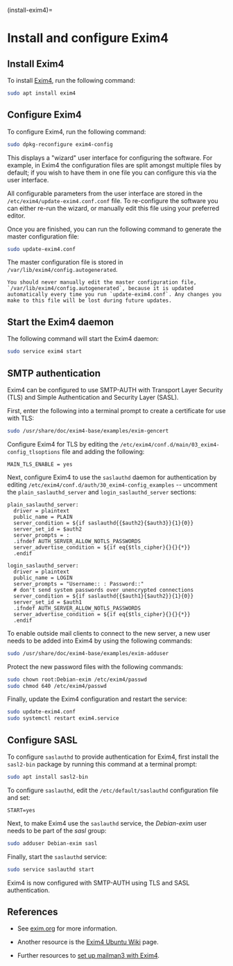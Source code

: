 (install-exim4)=
# Install and configure Exim4

## Install Exim4

To install [Exim4](https://www.exim.org/), run the following command:

```bash
sudo apt install exim4
```

## Configure Exim4

To configure Exim4, run the following command:

```bash
sudo dpkg-reconfigure exim4-config
```

This displays a "wizard" user interface for configuring the software. For example, in Exim4 the configuration files are split amongst multiple files by default; if you wish to have them in one file you can configure this via the user interface.

All configurable parameters from the user interface are stored in the `/etc/exim4/update-exim4.conf.conf` file. To re-configure the software you can either re-run the wizard, or manually edit this file using your preferred editor. 

Once you are finished, you can run the following command to generate the master configuration file:
```bash
sudo update-exim4.conf
```

The master configuration file is stored in `/var/lib/exim4/config.autogenerated`.

```{warning}
You should never manually edit the master configuration file, `/var/lib/exim4/config.autogenerated`, because it is updated automatically every time you run `update-exim4.conf`. Any changes you make to this file will be lost during future updates.
```

## Start the Exim4 daemon

The following command will start the Exim4 daemon:

```bash
sudo service exim4 start
```

## SMTP authentication

Exim4 can be configured to use SMTP-AUTH with Transport Layer Security (TLS) and Simple Authentication and Security Layer (SASL).

First, enter the following into a terminal prompt to create a certificate for use with TLS:

```bash
sudo /usr/share/doc/exim4-base/examples/exim-gencert
```

Configure Exim4 for TLS by editing the `/etc/exim4/conf.d/main/03_exim4-config_tlsoptions` file and adding the following:

```text
MAIN_TLS_ENABLE = yes
```

Next, configure Exim4 to use the `saslauthd` daemon for authentication by editing `/etc/exim4/conf.d/auth/30_exim4-config_examples` -- uncomment the `plain_saslauthd_server` and `login_saslauthd_server` sections:

```text 
plain_saslauthd_server:
  driver = plaintext
  public_name = PLAIN
  server_condition = ${if saslauthd{{$auth2}{$auth3}}{1}{0}}
  server_set_id = $auth2
  server_prompts = :
  .ifndef AUTH_SERVER_ALLOW_NOTLS_PASSWORDS
  server_advertise_condition = ${if eq{$tls_cipher}{}{}{*}}
  .endif

login_saslauthd_server:
  driver = plaintext
  public_name = LOGIN
  server_prompts = "Username:: : Password::"
  # don't send system passwords over unencrypted connections
  server_condition = ${if saslauthd{{$auth1}{$auth2}}{1}{0}}
  server_set_id = $auth1
  .ifndef AUTH_SERVER_ALLOW_NOTLS_PASSWORDS
  server_advertise_condition = ${if eq{$tls_cipher}{}{}{*}}
  .endif
```

To enable outside mail clients to connect to the new server, a new user needs to be added into Exim4 by using the following commands:

```bash
sudo /usr/share/doc/exim4-base/examples/exim-adduser
```

Protect the new password files with the following commands:

```bash
sudo chown root:Debian-exim /etc/exim4/passwd
sudo chmod 640 /etc/exim4/passwd
```

Finally, update the Exim4 configuration and restart the service:

```bash
sudo update-exim4.conf
sudo systemctl restart exim4.service
```

## Configure SASL

To configure `saslauthd` to provide authentication for Exim4, first install the `sasl2-bin` package by running this command at a terminal prompt:

```bash
sudo apt install sasl2-bin
```

To configure `saslauthd`, edit the `/etc/default/saslauthd` configuration file and set:

```text
START=yes
```

Next, to make Exim4 use the `saslauthd` service, the *Debian-exim* user needs to be part of the *sasl* group:

```bash
sudo adduser Debian-exim sasl
```

Finally, start the `saslauthd` service:

```bash
sudo service saslauthd start
```

Exim4 is now configured with SMTP-AUTH using TLS and SASL authentication.

## References

  - See [exim.org](http://www.exim.org/) for more information.

  - Another resource is the [Exim4 Ubuntu Wiki](https://help.ubuntu.com/community/Exim4) page.

  - Further resources to [set up mailman3 with Exim4](https://mailman.readthedocs.io/en/latest/src/mailman/docs/mta.html#exim).
